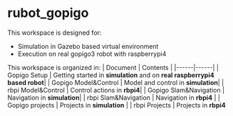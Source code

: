 # **rubot_gopigo**

This workspace is designed for:
- Simulation in Gazebo based virtual environment
- Execution on real gopigo3 robot with raspberrypi4

This workspace is organized in:
| Document | Contents   |
|------|------|
|   Gopigo Setup  | Getting started in **simulation** and on **real raspberrypi4 based robot**|
|   Gopigo Model&Control  | Model and control in **simulation**|
|   rbpi Model&Control  | Control actions in **rbpi4**|
|   Gopigo Slam&Navigation  | Navigation in **simulation**|
| rbpi Slam&Navigation | Navigation in **rbpi4** |
| Gopigo projects | Projects in **simulation** |
| rbpi Projects | Projects in **rbpi4**

